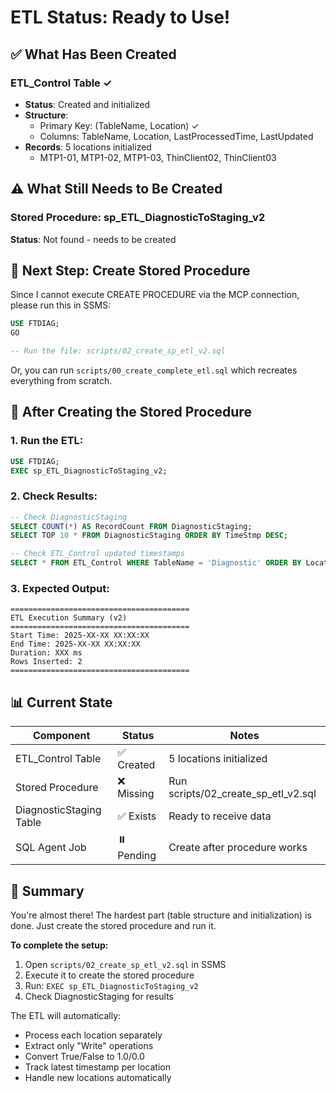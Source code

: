 # ETL Status: Ready to Use!

## ✅ What Has Been Created

### ETL_Control Table ✓
- **Status**: Created and initialized
- **Structure**: 
  - Primary Key: (TableName, Location) ✓
  - Columns: TableName, Location, LastProcessedTime, LastUpdated
- **Records**: 5 locations initialized
  - MTP1-01, MTP1-02, MTP1-03, ThinClient02, ThinClient03

## ⚠️ What Still Needs to Be Created

### Stored Procedure: sp_ETL_DiagnosticToStaging_v2
**Status**: Not found - needs to be created

## 📝 Next Step: Create Stored Procedure

Since I cannot execute CREATE PROCEDURE via the MCP connection, please run this in SSMS:

```sql
USE FTDIAG;
GO

-- Run the file: scripts/02_create_sp_etl_v2.sql
```

Or, you can run `scripts/00_create_complete_etl.sql` which recreates everything from scratch.

## 🎯 After Creating the Stored Procedure

### 1. Run the ETL:
```sql
USE FTDIAG;
EXEC sp_ETL_DiagnosticToStaging_v2;
```

### 2. Check Results:
```sql
-- Check DiagnosticStaging
SELECT COUNT(*) AS RecordCount FROM DiagnosticStaging;
SELECT TOP 10 * FROM DiagnosticStaging ORDER BY TimeStmp DESC;

-- Check ETL_Control updated timestamps
SELECT * FROM ETL_Control WHERE TableName = 'Diagnostic' ORDER BY Location;
```

### 3. Expected Output:
```
========================================
ETL Execution Summary (v2)
========================================
Start Time: 2025-XX-XX XX:XX:XX
End Time: 2025-XX-XX XX:XX:XX
Duration: XXX ms
Rows Inserted: 2
========================================
```

## 📊 Current State

| Component | Status | Notes |
|-----------|--------|-------|
| ETL_Control Table | ✅ Created | 5 locations initialized |
| Stored Procedure | ❌ Missing | Run scripts/02_create_sp_etl_v2.sql |
| DiagnosticStaging Table | ✅ Exists | Ready to receive data |
| SQL Agent Job | ⏸️ Pending | Create after procedure works |

## 🎉 Summary

You're almost there! The hardest part (table structure and initialization) is done. Just create the stored procedure and run it.

**To complete the setup:**
1. Open `scripts/02_create_sp_etl_v2.sql` in SSMS
2. Execute it to create the stored procedure
3. Run: `EXEC sp_ETL_DiagnosticToStaging_v2`
4. Check DiagnosticStaging for results

The ETL will automatically:
- Process each location separately
- Extract only "Write" operations
- Convert True/False to 1.0/0.0
- Track latest timestamp per location
- Handle new locations automatically
